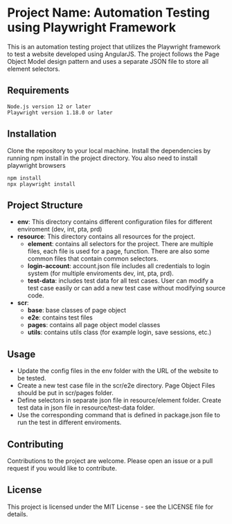 # Project Name: Automation Testing using Playwright Framework
This is an automation testing project that utilizes the Playwright framework to test a website developed using AngularJS. The project follows the Page Object Model design pattern and uses a separate JSON file to store all element selectors.

## Requirements
````
Node.js version 12 or later
Playwright version 1.18.0 or later
````

## Installation
Clone the repository to your local machine.
Install the dependencies by running npm install in the project directory. You also need to install playwright browsers
````
npm install
npx playwright install
````

## Project Structure
- **env**: This directory contains different configuration files for different enviroment (dev, int, pta, prd)
- **resource**: This directory contains all resources for the project.
    - **element**: contains all selectors for the project. There are multiple files, each file is used for a page, function. There are also some common files that contain common selectors.
    - **login-account**: account.json file includes all credentials to login system (for multiple enviroments dev, int, pta, prd). 
    - **test-data**: includes test data for all test cases. User can modify a test case easily or can add a new test case without modifying source code.
- **scr**: 
    - **base**: base classes of page object
    - **e2e**: contains test files
    - **pages**: contains all page object model classes
    - **utils**: contains utils class (for example login, save sessions, etc.)


## Usage
- Update the config files in the env folder with the URL of the website to be tested.
- Create a new test case file in the scr/e2e directory. Page Object Files should be put in scr/pages folder.
- Define selectors in separate json file in resource/element folder. Create test data in json file in resource/test-data folder.
- Use the corresponding command that is defined in package.json file to run the test in different enviroments.

## Contributing
Contributions to the project are welcome. Please open an issue or a pull request if you would like to contribute.

## License
This project is licensed under the MIT License - see the LICENSE file for details.


